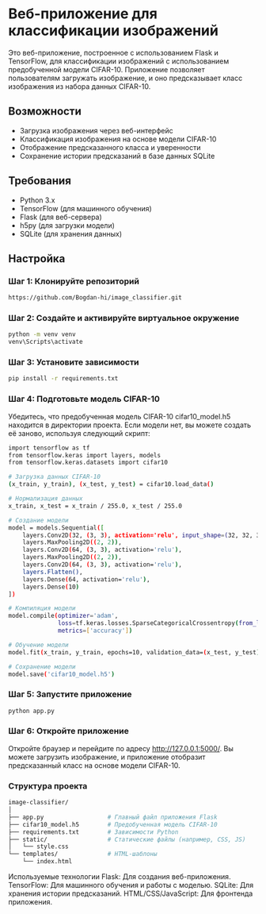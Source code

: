 # Веб-приложение для классификации изображений

Это веб-приложение, построенное с использованием Flask и TensorFlow, для классификации изображений с использованием предобученной модели CIFAR-10. Приложение позволяет пользователям загружать изображение, и оно предсказывает класс изображения из набора данных CIFAR-10.

## Возможности

- Загрузка изображения через веб-интерфейс
- Классификация изображения на основе модели CIFAR-10
- Отображение предсказанного класса и уверенности
- Сохранение истории предсказаний в базе данных SQLite

## Требования

- Python 3.x
- TensorFlow (для машинного обучения)
- Flask (для веб-сервера)
- h5py (для загрузки модели)
- SQLite (для хранения данных)

## Настройка

### Шаг 1: Клонируйте репозиторий

```bash
https://github.com/Bogdan-hi/image_classifier.git
```
### Шаг 2: Создайте и активируйте виртуальное окружение
```bash
python -m venv venv
venv\Scripts\activate
```
### Шаг 3: Установите зависимости
```bash
pip install -r requirements.txt
```
### Шаг 4: Подготовьте модель CIFAR-10
Убедитесь, что предобученная модель CIFAR-10 cifar10_model.h5 находится в директории проекта. Если модели нет, вы можете создать её заново, используя следующий скрипт:
```bash
import tensorflow as tf
from tensorflow.keras import layers, models
from tensorflow.keras.datasets import cifar10

# Загрузка данных CIFAR-10
(x_train, y_train), (x_test, y_test) = cifar10.load_data()

# Нормализация данных
x_train, x_test = x_train / 255.0, x_test / 255.0

# Создание модели
model = models.Sequential([
    layers.Conv2D(32, (3, 3), activation='relu', input_shape=(32, 32, 3)),
    layers.MaxPooling2D((2, 2)),
    layers.Conv2D(64, (3, 3), activation='relu'),
    layers.MaxPooling2D((2, 2)),
    layers.Conv2D(64, (3, 3), activation='relu'),
    layers.Flatten(),
    layers.Dense(64, activation='relu'),
    layers.Dense(10)
])

# Компиляция модели
model.compile(optimizer='adam',
              loss=tf.keras.losses.SparseCategoricalCrossentropy(from_logits=True),
              metrics=['accuracy'])

# Обучение модели
model.fit(x_train, y_train, epochs=10, validation_data=(x_test, y_test))

# Сохранение модели
model.save('cifar10_model.h5')
```
### Шаг 5: Запустите приложение
```bash
python app.py
```
### Шаг 6: Откройте приложение
Откройте браузер и перейдите по адресу http://127.0.0.1:5000/. Вы можете загрузить изображение, и приложение отобразит предсказанный класс на основе модели CIFAR-10.
### Структура проекта
```bash
image-classifier/
│
├── app.py                  # Главный файл приложения Flask
├── cifar10_model.h5        # Предобученная модель CIFAR-10
├── requirements.txt        # Зависимости Python
├── static/                 # Статические файлы (например, CSS, JS)
│   └── style.css
└── templates/              # HTML-шаблоны
    └── index.html
```
Используемые технологии
Flask: Для создания веб-приложения.
TensorFlow: Для машинного обучения и работы с моделью.
SQLite: Для хранения истории предсказаний.
HTML/CSS/JavaScript: Для фронтенда приложения.
